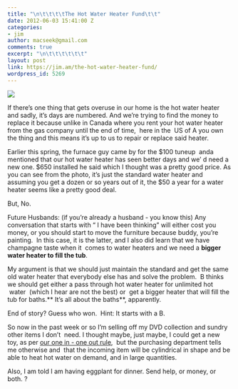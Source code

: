 ```yaml
---
title: "\n\t\t\t\tThe Hot Water Heater Fund\t\t"
date: 2012-06-03 15:41:00 Z
categories:
- jim
author: macseek@gmail.com
comments: true
excerpt: "\n\t\t\t\t\t\t"
layout: post
link: https://jim.am/the-hot-water-heater-fund/
wordpress_id: 5269
---
```


[![](http://jim.am/images/2012/06/waterheater.png)](http://jim.am/the-hot-water-heater-fund/waterheater/)




If there’s one thing that gets overuse in our home is the hot water heater and sadly, it’s days are numbered. And we’re trying to find the money to replace it because unlike in Canada where you rent your hot water heater from the gas company until the end of time,  here in the  US of A you own the thing and this means it’s up to us to repair or replace said heater.




Earlier this spring, the furnace guy came by for the $100 tuneup  anda mentioned that our hot water heater has seen better days and we’ d need a new one. $650 installed he said which I thought was a pretty good price. As you can see from the photo, it’s just the standard water heater and assuming you get a dozen or so years out of it, the $50 a year for a water heater seems like a pretty good deal.




But, No.




Future Husbands: (if you’re already a husband - you know this) Any conversation that starts with “ I have been thinking” will either cost you money, or you should start to move the furniture because buddy, you’re painting.  In this case, it is the latter, and I also did learn that we have champagne taste when it  comes to water heaters and we need a **bigger water heater to fill the tub**.




My argument is that we should just maintain the standard and get the same old water heater that everybody else has and solve the problem.  B thinks we should get either a pass through hot water heater for unlimited hot  water  (which I hear are not the best) or  get a bigger heater that will fill the tub for baths.** It’s all about the baths**, apparently.




End of story? Guess who won.  Hint: It starts with a B.




So now in the past week or so I’m selling off my DVD collection and sundry other items I don’t  need. I thought maybe, just maybe, I could get a new toy, as per [our one in - one out rule](http://jim.am/the-ebay-hour/),  but the purchasing department tells me otherwise and  that the incoming item will be cylindrical in shape and be able to heat hot water on demand, and in large quantities.




Also, I am told I am having eggplant for dinner. Send help, or money, or both. ?


		
